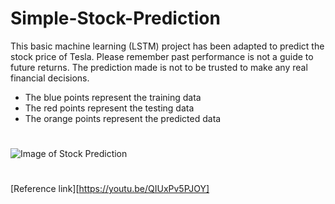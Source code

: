 # Simple-Stock-Prediction
This basic machine learning (LSTM) project has been adapted to predict the stock price of Tesla. Please remember past performance is not a guide to future returns. The prediction made is not to be trusted to make any real financial decisions.
- The blue points represent the training data
- The red points represent the testing data
- The orange points represent the predicted data
#
![Image of Stock Prediction](https://user-images.githubusercontent.com/30378184/73593230-f5d6cb80-4501-11ea-9950-4f62c3f40848.png)
#
[Reference link][https://youtu.be/QIUxPv5PJOY] 
